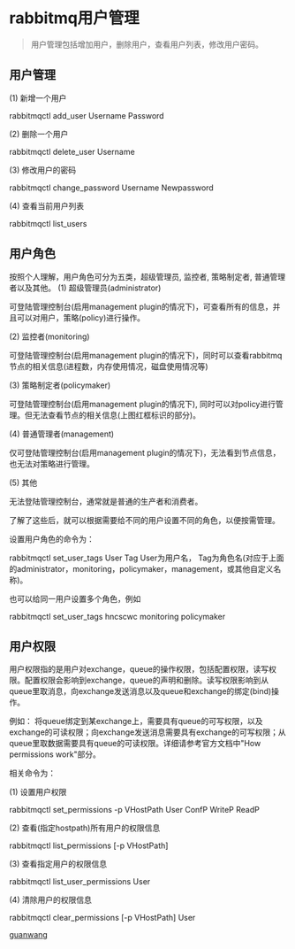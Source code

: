 # rabbitmq用户管理

> 用户管理包括增加用户，删除用户，查看用户列表，修改用户密码。

## 用户管理

\(1\) 新增一个用户

rabbitmqctl add\_user Username Password

\(2\) 删除一个用户

rabbitmqctl delete\_user Username

\(3\) 修改用户的密码

rabbitmqctl change\_password Username Newpassword

\(4\) 查看当前用户列表

rabbitmqctl list\_users

## 用户角色

按照个人理解，用户角色可分为五类，超级管理员, 监控者, 策略制定者, 普通管理者以及其他。 \(1\) 超级管理员\(administrator\)

可登陆管理控制台\(启用management plugin的情况下\)，可查看所有的信息，并且可以对用户，策略\(policy\)进行操作。

\(2\) 监控者\(monitoring\)

可登陆管理控制台\(启用management plugin的情况下\)，同时可以查看rabbitmq节点的相关信息\(进程数，内存使用情况，磁盘使用情况等\)

\(3\) 策略制定者\(policymaker\)

可登陆管理控制台\(启用management plugin的情况下\), 同时可以对policy进行管理。但无法查看节点的相关信息\(上图红框标识的部分\)。

\(4\) 普通管理者\(management\)

仅可登陆管理控制台\(启用management plugin的情况下\)，无法看到节点信息，也无法对策略进行管理。

\(5\) 其他

无法登陆管理控制台，通常就是普通的生产者和消费者。

了解了这些后，就可以根据需要给不同的用户设置不同的角色，以便按需管理。

设置用户角色的命令为：

rabbitmqctl set\_user\_tags User Tag User为用户名， Tag为角色名\(对应于上面的administrator，monitoring，policymaker，management，或其他自定义名称\)。

也可以给同一用户设置多个角色，例如

rabbitmqctl set\_user\_tags hncscwc monitoring policymaker

## 用户权限

用户权限指的是用户对exchange，queue的操作权限，包括配置权限，读写权限。配置权限会影响到exchange，queue的声明和删除。读写权限影响到从queue里取消息，向exchange发送消息以及queue和exchange的绑定\(bind\)操作。

例如： 将queue绑定到某exchange上，需要具有queue的可写权限，以及exchange的可读权限；向exchange发送消息需要具有exchange的可写权限；从queue里取数据需要具有queue的可读权限。详细请参考官方文档中"How permissions work"部分。

相关命令为：

\(1\) 设置用户权限

rabbitmqctl set\_permissions -p VHostPath User ConfP WriteP ReadP

\(2\) 查看\(指定hostpath\)所有用户的权限信息

rabbitmqctl list\_permissions \[-p VHostPath\]

\(3\) 查看指定用户的权限信息

rabbitmqctl list\_user\_permissions User

\(4\) 清除用户的权限信息

rabbitmqctl clear\_permissions \[-p VHostPath\] User

[guanwang](http://www.rabbitmq.com/rabbitmqctl.8.html)

